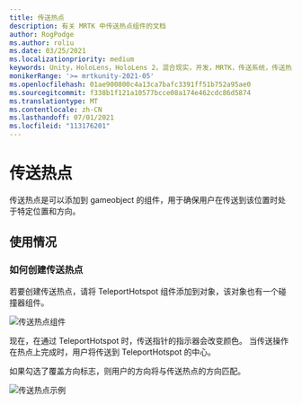 ```yaml
---
title: 传送热点
description: 有关 MRTK 中传送热点组件的文档
author: RogPodge
ms.author: roliu
ms.date: 03/25/2021
ms.localizationpriority: medium
keywords: Unity，HoloLens，HoloLens 2，混合现实，开发，MRTK，传送系统，传送热点
monikerRange: '>= mrtkunity-2021-05'
ms.openlocfilehash: 01ae900800c4a13ca7bafc3391ff51b752a95ae0
ms.sourcegitcommit: f338b1f121a10577bcce08a174e462cdc86d5874
ms.translationtype: MT
ms.contentlocale: zh-CN
ms.lasthandoff: 07/01/2021
ms.locfileid: "113176201"
---
```

# <a name="teleport-hotspot"></a>传送热点

传送热点是可以添加到 gameobject 的组件，用于确保用户在传送到该位置时处于特定位置和方向。

## <a name="usage"></a>使用情况

### <a name="how-to-create-a-teleport-hotspot"></a>如何创建传送热点

若要创建传送热点，请将 TeleportHotspot 组件添加到对象，该对象也有一个碰撞器组件。 

![传送热点组件](../images/teleport/TeleportHotspotComponent.png)

现在，在通过 TeleportHotspot 时，传送指针的指示器会改变颜色。 当传送操作在热点上完成时，用户将传送到 TeleportHotspot 的中心。

如果勾选了覆盖方向标志，则用户的方向将与传送热点的方向匹配。

![传送热点示例](../images/teleport/TeleportHotspotExample.gif)
